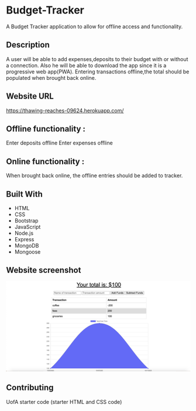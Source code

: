 # Budget-Tracker
A Budget Tracker application to allow for offline access and functionality.

## Description

A user will be able to add expenses,deposits to their budget with or without a connection.
Also he will be able to download the app since it is a progressive web app(PWA). 
Entering transactions offline,the total should be populated when brought back online. 

## Website URL

https://thawing-reaches-09624.herokuapp.com/

## Offline functionality :

Enter deposits offline 
Enter expenses offline

## Online functionality :

When brought back online, the offline entries should be added to tracker.

## Built With
- HTML
- CSS
- Bootstrap
- JavaScript
- Node.js
- Express
- MongoDB
- Mongoose

## Website screenshot

![alt text](/public/images/homepage.png)

## Contributing
UofA starter code (starter HTML and CSS code)
